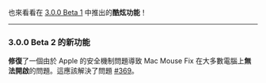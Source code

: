 也來看看在 [3.0.0 Beta 1](https://github.com/noah-nuebling/mac-mouse-fix/releases/tag/3.0.0-Beta-1.1) 中推出的**酷炫功能**！

---

### 3.0.0 Beta 2 的新功能

**修復**了一個由於 Apple 的安全機制問題導致 Mac Mouse Fix 在大多數電腦上**無法開啟**的問題。這應該解決了問題 [#369](https://github.com/noah-nuebling/mac-mouse-fix/issues/369)。
